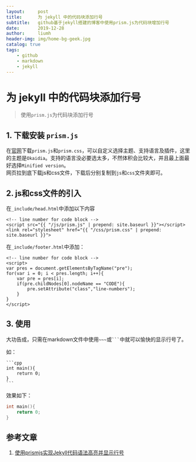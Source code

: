 ```yaml
---
layout:     post
title:      为 jekyll 中的代码块添加行号
subtitle:   github基于jekyll搭建的博客中使用prism.js为代码块增加行号
date:       2019-12-28
author:     liumh
header-img: img/home-bg-geek.jpg
catalog: true
tags:
    - github
    - markdown
    - jekyll
---
```


# 为 jekyll 中的代码块添加行号

> 使用`prism.js`为代码块添加行号

## 1. 下载安装 `prism.js`

在[官网](https://prismjs.com/download.html)下载`prism.js`和`prism.css`，可以自定义选择主题、支持语言及插件，这里的主题是`Okaidia`。支持的语言没必要选太多，不然体积会比较大，并且最上面最好选择`Minified version`。  
网页拉到底下载js和css文件，下载后分别复制到`js`和`css`文件夹即可。

## 2. js和css文件的引入

在`_include/head.html`中添加以下内容

```html{.line-numbers}
<!-- line number for code block -->
<script src="{{ "/js/prism.js" | prepend: site.baseurl }}"></script>
<link rel="stylesheet" href="{{ "/css/prism.css" | prepend: site.baseurl }}">
```

在`_include/footer.html`中添加：

```html{.line-numbers}
<!-- line number for code block -->
<script>
var pres = document.getElementsByTagName("pre");
for(var i = 0; i < pres.length; i++){
    var pre = pres[i];
    if(pre.childNodes[0].nodeName == "CODE"){
        pre.setAttribute("class","line-numbers");
    }
}
</script>
```

## 3. 使用

大功告成，只需在markdown文件中使用`~~~`或<code>```</code>中就可以愉快的显示行号了。

如：

~~~markdown{.line-numbers}
```cpp
int main(){
    return 0;
}
```
~~~

效果如下：

```cpp
int main(){
    return 0;
}
```

## 参考文章

1. [使用prismjs实现Jekyll代码语法高亮并显示行号](https://blog.csdn.net/u013961139/article/details/78853544)
